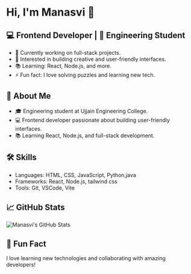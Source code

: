 # Hi, I'm Manasvi 👋 
## 💻 Frontend Developer | 🌱 Engineering Student  
- 🔭 Currently working on full-stack projects.  
- 🌟 Interested in building creative and user-friendly interfaces.  
- 📚 Learning: React, Node.js, and more.  
- ⚡ Fun fact: I love solving puzzles and learning new tech.  

## 🚀 About Me  
- 🎓 Engineering student at Ujjain Engineering College.  
- 💻 Frontend developer passionate about building user-friendly interfaces.  
- 📚 Learning React, Node.js, and full-stack development.  

## 🛠️ Skills  
- Languages: HTML, CSS, JavaScript, Python,java
- Frameworks: React, Node.js, tailwind css
- Tools: Git, VSCode, Vite  

## 📈 GitHub Stats  
![Manasvi's GitHub Stats](https://github-readme-stats.vercel.app/api?username=manasvichoudhari&show_icons=true&theme=radical)  

## 🌟 Fun Fact  
I love learning new technologies and collaborating with amazing developers!  
